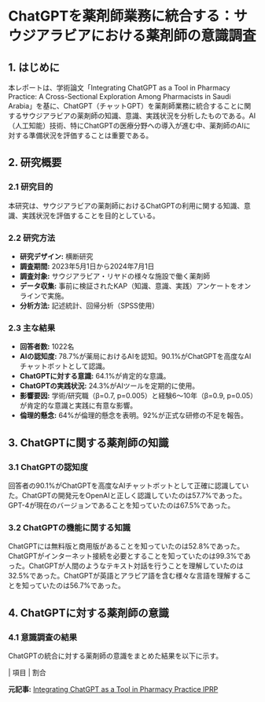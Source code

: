 # ChatGPTを薬剤師業務に統合する：サウジアラビアにおける薬剤師の意識調査

## 1. はじめに

本レポートは、学術論文「Integrating ChatGPT as a Tool in Pharmacy Practice: A Cross-Sectional Exploration Among Pharmacists in Saudi Arabia」を基に、ChatGPT（チャットGPT）を薬剤師業務に統合することに関するサウジアラビアの薬剤師の知識、意識、実践状況を分析したものである。AI（人工知能）技術、特にChatGPTの医療分野への導入が進む中、薬剤師のAIに対する準備状況を評価することは重要である。

## 2. 研究概要

### 2.1 研究目的

本研究は、サウジアラビアの薬剤師におけるChatGPTの利用に関する知識、意識、実践状況を評価することを目的としている。

### 2.2 研究方法

* **研究デザイン:** 横断研究
* **調査期間:** 2023年5月1日から2024年7月1日
* **調査対象:** サウジアラビア・リヤドの様々な施設で働く薬剤師
* **データ収集:** 事前に検証されたKAP（知識、意識、実践）アンケートをオンラインで実施。
* **分析方法:** 記述統計、回帰分析（SPSS使用）

### 2.3 主な結果

* **回答者数:** 1022名
* **AIの認知度:** 78.7%が薬局におけるAIを認知。90.1%がChatGPTを高度なAIチャットボットとして認識。
* **ChatGPTに対する意識:** 64.1%が肯定的な意識。
* **ChatGPTの実践状況:** 24.3%がAIツールを定期的に使用。
* **影響要因:** 学術/研究職（β=0.7, p=0.005）と経験6～10年（β=0.9, p=0.05）が肯定的な意識と実践に有意な影響。
* **倫理的懸念:** 64%が倫理的懸念を表明。92%が正式な研修の不足を報告。

## 3. ChatGPTに関する薬剤師の知識

### 3.1 ChatGPTの認知度

回答者の90.1%がChatGPTを高度なAIチャットボットとして正確に認識していた。ChatGPTの開発元をOpenAIと正しく認識していたのは57.7%であった。GPT-4が現在のバージョンであることを知っていたのは67.5%であった。

### 3.2 ChatGPTの機能に関する知識

ChatGPTには無料版と商用版があることを知っていたのは52.8%であった。ChatGPTがインターネット接続を必要とすることを知っていたのは99.3%であった。ChatGPTが人間のようなテキスト対話を行うことを理解していたのは32.5%であった。ChatGPTが英語とアラビア語を含む様々な言語を理解することを知っていたのは56.7%であった。

## 4. ChatGPTに対する薬剤師の意識

### 4.1 意識調査の結果

ChatGPTの統合に対する薬剤師の意識をまとめた結果を以下に示す。

| 項目 | 割合 

**元記事:** [Integrating ChatGPT as a Tool in Pharmacy Practice IPRP](https://www.dovepress.com/integrating-chatgpt-as-a-tool-in-pharmacy-practice-a-cross-sectional-e-peer-reviewed-fulltext-article-IPRP)